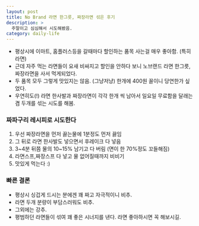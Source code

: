 ```yaml
---
layout: post
title: No Brand 라면 한그릇, 짜장라면 섞은 후기
description: >
  주말이고 심심해서 시도해봤음.
category: daily-life
---
```


- 평상시에 이마트, 홈플러스등을 갈때마다 할인하는 품목 사는걸 매우 좋아함. (특히 라면)
- 근데 자주 먹는 라면들이 요새 비싸지고 할인을 안하다 보니 노브랜드 라면 한그릇, 짜장라면을
  사서 먹게되었다.
- 두 품목 모두 그렇게 맛있지는 않음. (그냥저냥) 한개에 400원 꼴이니
  당연한가 싶었다.
- 우연히도(!) 라면 한사발과 짜장라면이 각각 한개 씩 남아서 일요일 무료함을 달래는겸 두개를 섞는 시도를 해봄.

### 짜파구리 레시피로 시도한다

1. 우선 짜장라면을 먼저 끓는물에 1분정도 먼저 끓임
2. 그 뒤로 라면 한사발도 넣으면서 후레이크 다 넣음
3. 3~4분 뒤쯤 물의 10~15% 남기고 다 버림 (면이 한 70%정도 꼬들해짐)
4. 라면스프,짜장스프 다 넣고 물 없어질때까지 비비기
5. 맛있게 먹는다 :)

### 빠른 결론

- 평상시 싱겁게 드시는 분에겐 꽤 짜고 자극적이니 비추.
- 라면 두개 분량이 부담스러워도 비추.
- 그외에는 강추.
- 평범하던 라면들이 섞여 꽤 좋은 시너지를 낸다. 라면 좋아하시면 꼭 해보시길.
